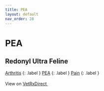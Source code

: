 ```yaml
---
title: PEA
layout: default
nav_order: 28
---
```


# PEA

## Redonyl Ultra Feline

[Arthritis](arthritis.html)
{: .label }
[PEA](pea.html)
{: .label }
[Pain](pain.html)
{: .label }


View on <a href="https://www.vetrxdirect.com/product/view/redonyl-ultra-pea-um-for-dogs-otc/variation-13786" class="external" target="_blank">VetRxDirect <svg width="18" height="18" viewBox="0 0 24 24" aria-labelledby="svg-external-link-title"><use xlink:href="#svg-external-link"></use></svg></a>

<!-- Updated 2024-10-18 02:52:49.339144Z -->
